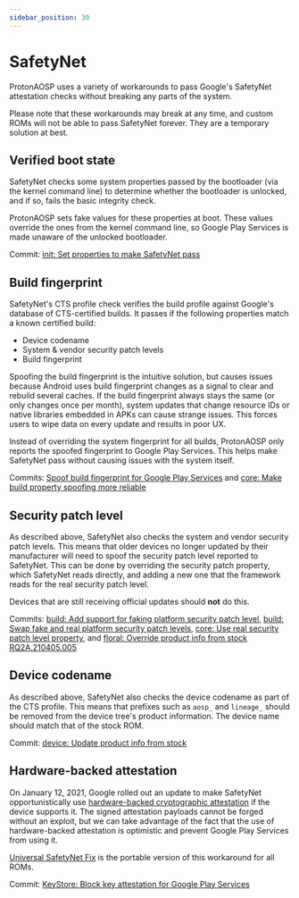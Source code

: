 ```yaml
---
sidebar_position: 30
---
```


# SafetyNet

ProtonAOSP uses a variety of workarounds to pass Google's SafetyNet attestation checks without breaking any parts of the system.

Please note that these workarounds may break at any time, and custom ROMs will not be able to pass SafetyNet forever. They are a temporary solution at best.

## Verified boot state

SafetyNet checks some system properties passed by the bootloader (via the kernel command line) to determine whether the bootloader is unlocked, and if so, fails the basic integrity check.

ProtonAOSP sets fake values for these properties at boot. These values override the ones from the kernel command line, so Google Play Services is made unaware of the unlocked bootloader.

Commit: [init: Set properties to make SafetyNet pass](https://github.com/ProtonAOSP/android_system_core/commit/fa18a5862)

## Build fingerprint

SafetyNet's CTS profile check verifies the build profile against Google's database of CTS-certified builds. It passes if the following properties match a known certified build:

- Device codename
- System & vendor security patch levels
- Build fingerprint

Spoofing the build fingerprint is the intuitive solution, but causes issues because Android uses build fingerprint changes as a signal to clear and rebuild several caches. If the build fingerprint always stays the same (or only changes once per month), system updates that change resource IDs or native libraries embedded in APKs can cause strange issues. This forces users to wipe data on every update and results in poor UX.

Instead of overriding the system fingerprint for all builds, ProtonAOSP only reports the spoofed fingerprint to Google Play Services. This helps make SafetyNet pass without causing issues with the system itself.

Commits: [Spoof build fingerprint for Google Play Services](https://github.com/ProtonAOSP/android_frameworks_base/commit/b8adfb5d711c) and [core: Make build property spoofing more reliable](https://github.com/ProtonAOSP/android_frameworks_base/commit/4e37c5884262)

## Security patch level

As described above, SafetyNet also checks the system and vendor security patch levels. This means that older devices no longer updated by their manufacturer will need to spoof the security patch level reported to SafetyNet. This can be done by overriding the security patch property, which SafetyNet reads directly, and adding a new one that the framework reads for the real security patch level.

Devices that are still receiving official updates should **not** do this.

Commits: [build: Add support for faking platform security patch level](https://github.com/ProtonAOSP/android_build_make/commit/e527380af1), [build: Swap fake and real platform security patch levels](https://github.com/ProtonAOSP/android_build_make/commit/8659fa7427), [core: Use real security patch level property](https://github.com/ProtonAOSP/android_frameworks_base/commit/7b298d52fb2f), and [floral: Override product info from stock RQ2A.210405.005](https://github.com/ProtonAOSP/android_device_google_coral/commit/2fc9d775a613aabd51710af23f6e6bf58811de78)

## Device codename

As described above, SafetyNet also checks the device codename as part of the CTS profile. This means that prefixes such as `aosp_` and `lineage_` should be removed from the device tree's product information. The device name should match that of the stock ROM.

Commit: [device: Update product info from stock](https://github.com/ProtonAOSP/android_device_google_coral/commit/a70c0e4a37bc790f2e00e5550a603b28a49292ca)

## Hardware-backed attestation

On January 12, 2021, Google rolled out an update to make SafetyNet opportunistically use [hardware-backed cryptographic attestation](https://developer.android.com/training/articles/security-key-attestation) if the device supports it. The signed attestation payloads cannot be forged without an exploit, but we can take advantage of the fact that the use of hardware-backed attestation is optimistic and prevent Google Play Services from using it.

[Universal SafetyNet Fix](https://github.com/kdrag0n/safetynet-fix) is the portable version of this workaround for all ROMs.

Commit: [KeyStore: Block key attestation for Google Play Services](https://github.com/ProtonAOSP/android_frameworks_base/commit/3f6dfe6f5745)

